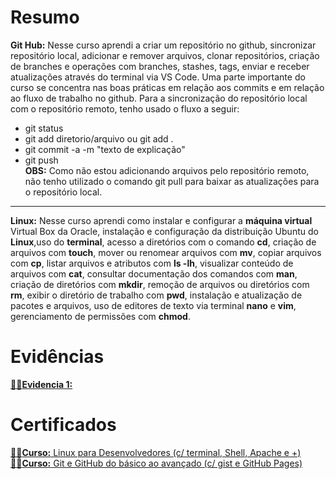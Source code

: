# Resumo

**Git Hub:** Nesse curso aprendi a criar um repositório no github, sincronizar repositório local, adicionar e remover arquivos, clonar repositórios, criação de branches e operações com branches, stashes, tags, enviar e receber atualizações através do terminal via VS Code.
Uma parte importante do curso se concentra nas boas práticas em relação aos commits e em relação ao fluxo de trabalho no github.
Para a sincronização do repositório local com o repositório remoto, tenho usado o fluxo a seguir:
- git status
- git add diretorio/arquivo ou git add .
- git commit -a -m "texto de explicação"
- git push  
**OBS:** Como não estou adicionando arquivos pelo repositório remoto, não tenho utilizado o comando git pull para baixar as atualizações para o repositório local.
---  

**Linux:** Nesse curso aprendi como instalar e configurar a **máquina virtual** Virtual Box da Oracle, instalação e configuração da distribuição Ubuntu do **Linux**,uso do **terminal**, acesso a diretórios com o comando **cd**, criação de arquivos com **touch**, mover ou renomear arquivos com **mv**, copiar arquivos com **cp**, listar arquivos e atributos com **ls -lh**, visualizar conteúdo de arquivos com **cat**, consultar documentação dos comandos com **man**, criação de diretórios com **mkdir**, remoção de arquivos ou diretórios com **rm**, exibir o diretório de trabalho com **pwd**, instalação e atualização de pacotes e arquivos, uso de editores de texto via terminal **nano** e **vim**, gerenciamento de permissões com **chmod**.

# Evidências

[🕵️‍♂️**Evidencia 1:** ](evidencias/sample.webp)


# Certificados

[🧑‍🎓**Curso:** Linux para Desenvolvedores (c/ terminal, Shell, Apache e +)](/Sprint%201/certificados/certificado_linux.pdf)  
[🧑‍🎓**Curso:** Git e GitHub do básico ao avançado (c/ gist e GitHub Pages)](/Sprint%201/certificados/certificado_git.pdf)



